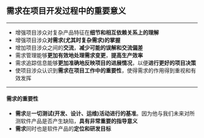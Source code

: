 ## 需求在项目开发过程中的重要意义
***
* 增强项目涉众对复杂产品特征在**细节和相互依赖关系上的理解**
* 增强项目涉众**对需求(尤其时复杂需求)的掌握**
* 增加项目涉众之间的**交流**，**减少可能的误解和交流偏差**
* 需求管理能够**更加有效地处理需求变更**，**提高生产效率**
* 需求追踪信息能够**更加准确地反映项目的进展情况**，以便**进行更好的项目决策**
* 使项目涉众认识到**需求在项目工作中的重要性**，使得需求的作用得到重视和有效发挥
***

#### 需求的重要性
* **需求**是**一切测试(开发、设计、运维)活动进行的基准**。因为他与我们未来对所测软件产品是否产生缺陷，**具有非常重要的指导意义**
* **需求**同时也是软件产品的**定位和研发目标**